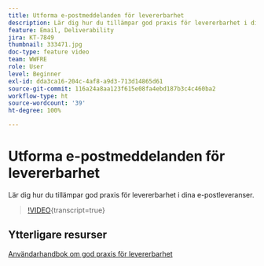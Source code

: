 ```yaml
---
title: Utforma e-postmeddelanden för levererbarhet
description: Lär dig hur du tillämpar god praxis för levererbarhet i dina e-postleveranser.
feature: Email, Deliverability
jira: KT-7849
thumbnail: 333471.jpg
doc-type: feature video
team: WWFRE
role: User
level: Beginner
exl-id: dda3ca16-204c-4af8-a9d3-713d14865d61
source-git-commit: 116a24a8aa123f615e08fa4ebd187b3c4c460ba2
workflow-type: ht
source-wordcount: '39'
ht-degree: 100%

---
```


# Utforma e-postmeddelanden för levererbarhet

Lär dig hur du tillämpar god praxis för levererbarhet i dina e-postleveranser.

>[!VIDEO](https://video.tv.adobe.com/v/333471?quality=12&learn=on){transcript=true}

## Ytterligare resurser

[Användarhandbok om god praxis för levererbarhet](https://experienceleague.adobe.com/docs/deliverability-learn/deliverability-best-practice-guide/introduction.html?lang=sv)
